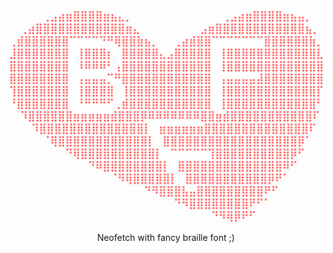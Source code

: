 <h3 align="center" style="color: #ff6e6e; font_size: 10;">
⠀⠀⠀⢀⣠⣴⣶⣿⣿⣿⣿⣶⣦⣄⡀⠀⠀⠀⠀⠀⠀⠀⠀⠀⠀⠀⠀⢀⣠⣴⣶⣿⣿⣿⣿⣶⣦⣤⡀<br/>
⠀⢀⣴⣿⣿⣿⣿⣿⣿⣿⣿⣿⣿⣿⣿⣶⣄⠀⠀⠀⠀⠀⠀⠀⠀⣠⣶⣿⣿⣿⣿⣿⣿⣿⣿⣿⣿⣿⣿⣦⡀<br/>
⢀⣾⣿⣿⣿⣿⣿⣿⠉⠉⠉⠉⠙⠛⢿⣿⣿⣷⣦⡀⠀⠀⢀⣴⣾⣿⣿⠉⠉⠉⠉⠉⠉⠉⣿⣿⣿⣿⣿⣿⣷⡀<br/>
⣸⣿⣿⣿⣿⣿⣿⣿⠀⢸⣿⣿⣿⡆⠀⣿⣿⣿⣿⣿⣄⣠⣿⣿⣿⣿⣿⠀⢸⣿⣿⣿⣿⣿⣿⣿⣿⣿⣿⣿⣿⣇<br/>
⣿⣿⣿⣿⣿⣿⣿⣿⠀⠸⠿⠿⠿⠃⢠⣿⣿⣿⣿⣿⣿⣿⣿⣿⣿⣿⣿⠀⢸⣿⣿⣿⣿⣿⣿⣿⣿⣿⣿⣿⣿⣿<br/>
⣿⣿⣿⣿⣿⣿⣿⣿⠀⢠⣤⣤⣤⡉⠛⣿⣿⣿⣿⣿⣿⣿⣿⣿⣿⣿⣿⠀⢠⣤⣤⣤⣤⣼⣿⣿⣿⣿⣿⣿⣿⣿<br/>
⢹⣿⣿⣿⣿⣿⣿⣿⠀⢸⣿⣿⣿⣿⠀⢸⣿⣿⣿⣿⣿⣿⣿⣿⣿⣿⣿⠀⢸⣿⣿⣿⣿⣿⣿⣿⣿⣿⣿⣿⣿⡏<br/>
⠘⣿⣿⣿⣿⣿⣿⣿⠀⠘⠛⠛⠛⠋⢀⣾⣿⣿⣿⣿⣿⣿⣿⣿⣿⣿⣿⠀⢸⣿⣿⣿⣿⣿⣿⣿⣿⣿⣿⣿⣿⠃<br/>
⠀⠹⣿⣿⣿⣿⣿⣿⣶⣶⣶⣶⣶⣾⣿⣿⣿⡿⠿⠿⠿⠿⠿⠿⠿⣿⣿⣶⣾⣿⣿⣿⣿⣿⣿⣿⣿⣿⣿⣿⠏<br/>
⠀⠀⠹⣿⣿⣿⣿⣿⣿⣿⣿⣿⣿⣿⣿⣿⣿⡇⠀⣶⣶⣶⣶⣶⣶⣿⣿⣿⣿⣿⣿⣿⣿⣿⣿⣿⣿⣿⣿⠏<br/>
⠀⠀⠀⠈⢿⣿⣿⣿⣿⣿⣿⣿⣿⣿⣿⣿⣿⡇⠀⣿⣿⣿⣿⣿⣿⣿⣿⣿⣿⣿⣿⣿⣿⣿⣿⣿⣿⡿⠁<br/>
⠀⠀⠀⠀⠀⠙⢿⣿⣿⣿⣿⣿⣿⣿⣿⣿⣿⡇⠀⠉⠉⠉⠉⠉⢹⣿⣿⣿⣿⣿⣿⣿⣿⣿⣿⡿⠋<br/>
⠀⠀⠀⠀⠀⠀⠀⠙⠿⣿⣿⣿⣿⣿⣿⣿⣿⡇⠀⣿⣿⣿⣿⣿⣿⣿⣿⣿⣿⣿⣿⣿⣿⠿⠋<br/>
⠀⠀⠀⠀⠀⠀⠀⠀⠀⠈⠻⢿⣿⣿⣿⣿⣿⡇⠀⣿⣿⣿⣿⣿⣿⣿⣿⣿⣿⣿⡿⠟⠁<br/>
⠀⠀⠀⠀⠀⠀⠀⠀⠀⠀⠀⠀⠙⠻⣿⣿⣿⣧⣤⣿⣿⣿⣿⣿⣿⣿⣿⣿⠟⠋<br/>
⠀⠀⠀⠀⠀⠀⠀⠀⠀⠀⠀⠀⠀⠀⠀⠙⠻⣿⣿⣿⣿⣿⣿⣿⣿⠟⠋⠁<br/>
⠀⠀⠀⠀⠀⠀⠀⠀⠀⠀⠀⠀⠀⠀⠀⠀⠀⠀⠙⠻⢿⡿⠟⠋<br/>
</h3>
<p align="center">Neofetch with fancy braille font ;)</p>
